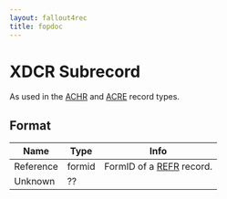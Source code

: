 ```yaml
---
layout: fallout4rec
title: fopdoc
---
```

XDCR Subrecord
==========

As used in the [ACHR](../ACHR.md) and [ACRE](../ACRE.md) record types.

## Format

Name | Type | Info
-----|------|-----
Reference | formid | FormID of a [REFR](../REFR.md) record.
Unknown | ?? |
